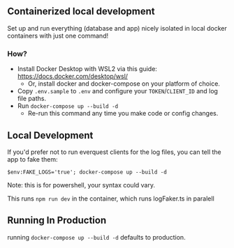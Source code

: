 ## Containerized local development

Set up and run everything (database and app) nicely isolated in local
docker containers with just one command!

### How?
* Install Docker Desktop with WSL2 via this guide:
https://docs.docker.com/desktop/wsl/
  * Or, install docker and docker-compose on your platform of choice.
* Copy `.env.sample` to `.env` and configure your `TOKEN`/`CLIENT_ID` and log file paths.
* Run `docker-compose up --build -d`
  * Re-run this command any time you make code or config changes.

## Local Development

If you'd prefer not to run everquest clients for the log files, you can tell the app to fake them:

`$env:FAKE_LOGS='true'; docker-compose up --build -d`

Note: this is for powershell, your syntax could vary.

This runs `npm run dev` in the container, which runs logFaker.ts in paralell

## Running In Production

running `docker-compose up --build -d` defaults to production.